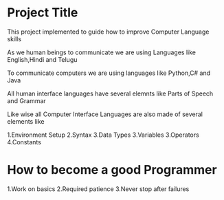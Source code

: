 Project Title
======================
This project implemented to guide how to improve Computer Language skills

As we human beings to communicate we are using Languages like English,Hindi and Telugu

To communicate computers we are using languages like Python,C# and Java

All human interface languages have several elemnts like Parts of Speech and Grammar

Like wise all Computer Interface Languages are also made of several elements like

1.Environment Setup
2.Syntax
3.Data Types
3.Variables
3.Operators
4.Constants

How to become a good Programmer
=================================
1.Work on basics
2.Required patience
3.Never stop after failures
